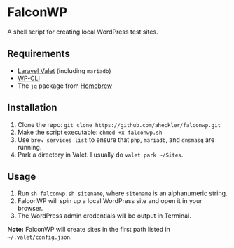 # FalconWP

A shell script for creating local WordPress test sites.

## Requirements

* [Laravel Valet](https://laravel.com/docs/5.8/valet) (including `mariadb`)
* [WP-CLI](https://wp-cli.org/)
* The `jq` package from [Homebrew](http://brew.sh/)

## Installation

1. Clone the repo: `git clone https://github.com/aheckler/falconwp.git`
2. Make the script executable: `chmod +x falconwp.sh`
3. Use `brew services list` to ensure that `php`, `mariadb`, and `dnsmasq` are running.
4. Park a directory in Valet. I usually do `valet park ~/Sites`.

## Usage

1. Run `sh falconwp.sh sitename`, where `sitename` is an alphanumeric string.
2. FalconWP will spin up a local WordPress site and open it in your browser.
3. The WordPress admin credentials will be output in Terminal.

**Note:** FalconWP will create sites in the first path listed in `~/.valet/config.json`.
